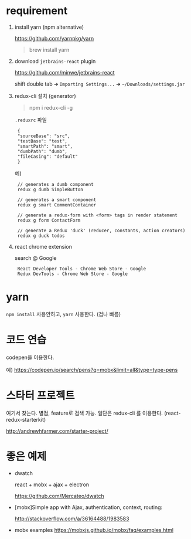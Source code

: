 # requirement

1. install yarn (npm alternative)

    <https://github.com/yarnpkg/yarn>

    > brew install yarn

1. download `jetbrains-react` plugin

    <https://github.com/minwe/jetbrains-react>

    shift double tab ➜ `Importing Settings...` ➜ `~/Downloads/settings.jar`

1. redux-cli 설치 (generator)

    > npm i redux-cli -g  

    `.reduxrc` 파일

        {
        "sourceBase": "src",
        "testBase": "test",
        "smartPath": "smart",
        "dumbPath": "dumb",
        "fileCasing": "default"
        }

    예)

        // generates a dumb component 
        redux g dumb SimpleButton 

        // generates a smart component 
        redux g smart CommentContainer 

        // generate a redux-form with <form> tags in render statement
        redux g form ContactForm

        // generate a Redux 'duck' (reducer, constants, action creators)
        redux g duck todos

1. react chrome extension

    search @ Google

        React Developer Tools - Chrome Web Store - Google
        Redux DevTools - Chrome Web Store - Google


# yarn

`npm install` 사용안하고, `yarn` 사용한다. (겁나 빠름)

# 코드 연습

codepen을 이용한다. 

예) 
<https://codepen.io/search/pens?q=mobx&limit=all&type=type-pens>

# 스타터 프로젝트

여기서 찾는다. 별점, feature로 검색 가능.
일단은 redux-cli 를 이용한다. (react-redux-starterkit)

<http://andrewhfarmer.com/starter-project/>

# 좋은 예제

- dwatch
    
    react + mobx + ajax + electron 

    <https://github.com/Mercateo/dwatch>

- [mobx]Simple app with Ajax, authentication, context, routing: 

    <http://stackoverflow.com/a/36164488/1983583>

-  mobx examples
    https://mobxjs.github.io/mobx/faq/examples.html        